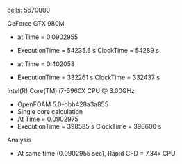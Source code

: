cells:            5670000

GeForce GTX 980M
- at Time = 0.0902955
- ExecutionTime = 54235.6 s  ClockTime = 54289 s

- at Time = 0.402058
- ExecutionTime = 332261 s  ClockTime = 332437 s

Intel(R) Core(TM) i7-5960X CPU @ 3.00GHz
- OpenFOAM 5.0-dbb428a3a855
- Single core calculation
- At Time = 0.0902975
- ExecutionTime = 398585 s  ClockTime = 398600 s


Analysis
- At same time (0.0902955 sec), Rapid CFD = 7.34x CPU

